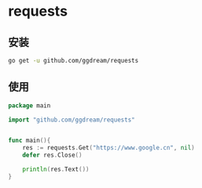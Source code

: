 # requests

## 安装
~~~sh
go get -u github.com/ggdream/requests
~~~

## 使用
~~~go
package main

import "github.com/ggdream/requests"


func main(){
    res := requests.Get("https://www.google.cn", nil)
    defer res.Close()

    println(res.Text())
}
~~~